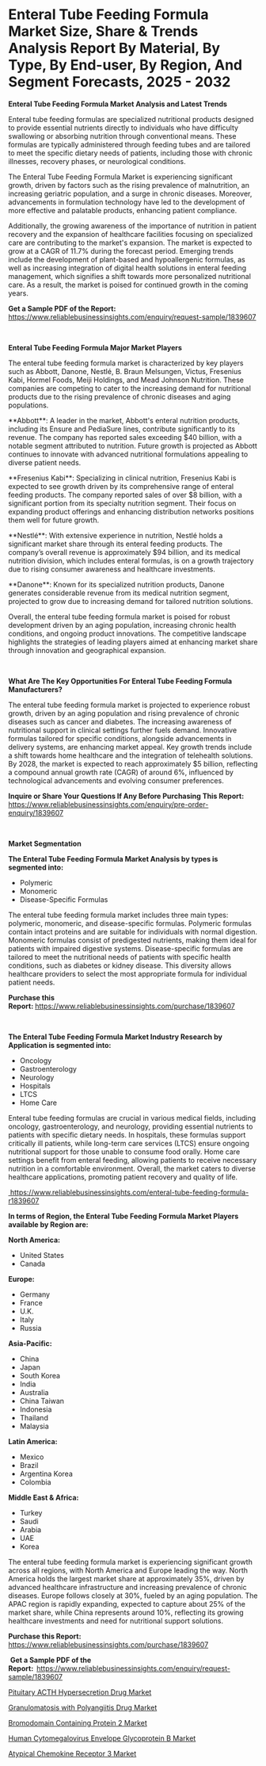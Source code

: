 <p><h1>Enteral Tube Feeding Formula Market Size, Share & Trends Analysis Report By Material, By Type, By End-user, By Region, And Segment Forecasts, 2025 - 2032</h1></p><p><strong>Enteral Tube Feeding Formula Market Analysis and Latest Trends</strong></p>
<p><p>Enteral tube feeding formulas are specialized nutritional products designed to provide essential nutrients directly to individuals who have difficulty swallowing or absorbing nutrition through conventional means. These formulas are typically administered through feeding tubes and are tailored to meet the specific dietary needs of patients, including those with chronic illnesses, recovery phases, or neurological conditions.</p><p>The Enteral Tube Feeding Formula Market is experiencing significant growth, driven by factors such as the rising prevalence of malnutrition, an increasing geriatric population, and a surge in chronic diseases. Moreover, advancements in formulation technology have led to the development of more effective and palatable products, enhancing patient compliance. </p><p>Additionally, the growing awareness of the importance of nutrition in patient recovery and the expansion of healthcare facilities focusing on specialized care are contributing to the market's expansion. The market is expected to grow at a CAGR of 11.7% during the forecast period. Emerging trends include the development of plant-based and hypoallergenic formulas, as well as increasing integration of digital health solutions in enteral feeding management, which signifies a shift towards more personalized nutritional care. As a result, the market is poised for continued growth in the coming years.</p></p>
<p><strong>Get a Sample PDF of the Report:&nbsp;</strong> <a href="https://www.reliablebusinessinsights.com/enquiry/request-sample/1839607?utm_campaign=100&utm_medium=2&utm_source=Github&utm_content=ia&utm_term=09032025&utm_id=enteral-tube-feeding-formula">https://www.reliablebusinessinsights.com/enquiry/request-sample/1839607</a></p>
<p>&nbsp;</p>
<p><strong>Enteral Tube Feeding Formula Major Market Players</strong></p>
<p><p>The enteral tube feeding formula market is characterized by key players such as Abbott, Danone, Nestlé, B. Braun Melsungen, Victus, Fresenius Kabi, Hormel Foods, Meiji Holdings, and Mead Johnson Nutrition. These companies are competing to cater to the increasing demand for nutritional products due to the rising prevalence of chronic diseases and aging populations.</p><p>**Abbott**: A leader in the market, Abbott's enteral nutrition products, including its Ensure and PediaSure lines, contribute significantly to its revenue. The company has reported sales exceeding $40 billion, with a notable segment attributed to nutrition. Future growth is projected as Abbott continues to innovate with advanced nutritional formulations appealing to diverse patient needs.</p><p>**Fresenius Kabi**: Specializing in clinical nutrition, Fresenius Kabi is expected to see growth driven by its comprehensive range of enteral feeding products. The company reported sales of over $8 billion, with a significant portion from its specialty nutrition segment. Their focus on expanding product offerings and enhancing distribution networks positions them well for future growth.</p><p>**Nestlé**: With extensive experience in nutrition, Nestlé holds a significant market share through its enteral feeding products. The company’s overall revenue is approximately $94 billion, and its medical nutrition division, which includes enteral formulas, is on a growth trajectory due to rising consumer awareness and healthcare investments.</p><p>**Danone**: Known for its specialized nutrition products, Danone generates considerable revenue from its medical nutrition segment, projected to grow due to increasing demand for tailored nutrition solutions.</p><p>Overall, the enteral tube feeding formula market is poised for robust development driven by an aging population, increasing chronic health conditions, and ongoing product innovations. The competitive landscape highlights the strategies of leading players aimed at enhancing market share through innovation and geographical expansion.</p></p>
<p>&nbsp;</p>
<p><strong>What Are The Key Opportunities For Enteral Tube Feeding Formula Manufacturers?</strong></p>
<p><p>The enteral tube feeding formula market is projected to experience robust growth, driven by an aging population and rising prevalence of chronic diseases such as cancer and diabetes. The increasing awareness of nutritional support in clinical settings further fuels demand. Innovative formulas tailored for specific conditions, alongside advancements in delivery systems, are enhancing market appeal. Key growth trends include a shift towards home healthcare and the integration of telehealth solutions. By 2028, the market is expected to reach approximately $5 billion, reflecting a compound annual growth rate (CAGR) of around 6%, influenced by technological advancements and evolving consumer preferences.</p></p>
<p><strong>Inquire or Share Your Questions If Any Before Purchasing This Report:</strong> <a href="https://www.reliablebusinessinsights.com/enquiry/pre-order-enquiry/1839607?utm_campaign=100&utm_medium=2&utm_source=Github&utm_content=ia&utm_term=09032025&utm_id=enteral-tube-feeding-formula">https://www.reliablebusinessinsights.com/enquiry/pre-order-enquiry/1839607</a></p>
<p>&nbsp;</p>
<p><strong>Market Segmentation</strong></p>
<p><strong>The Enteral Tube Feeding Formula Market Analysis by types is segmented into:</strong></p>
<p><ul><li>Polymeric</li><li>Monomeric</li><li>Disease-Specific Formulas</li></ul></p>
<p><p>The enteral tube feeding formula market includes three main types: polymeric, monomeric, and disease-specific formulas. Polymeric formulas contain intact proteins and are suitable for individuals with normal digestion. Monomeric formulas consist of predigested nutrients, making them ideal for patients with impaired digestive systems. Disease-specific formulas are tailored to meet the nutritional needs of patients with specific health conditions, such as diabetes or kidney disease. This diversity allows healthcare providers to select the most appropriate formula for individual patient needs.</p></p>
<p><strong>Purchase this Report:&nbsp;</strong><a href="https://www.reliablebusinessinsights.com/purchase/1839607?utm_campaign=100&utm_medium=2&utm_source=Github&utm_content=ia&utm_term=09032025&utm_id=enteral-tube-feeding-formula">https://www.reliablebusinessinsights.com/purchase/1839607</a></p>
<p>&nbsp;</p>
<p><strong>The Enteral Tube Feeding Formula Market Industry Research by Application is segmented into:</strong></p>
<p><ul><li>Oncology</li><li>Gastroenterology</li><li>Neurology</li><li>Hospitals</li><li>LTCS</li><li>Home Care</li></ul></p>
<p><p>Enteral tube feeding formulas are crucial in various medical fields, including oncology, gastroenterology, and neurology, providing essential nutrients to patients with specific dietary needs. In hospitals, these formulas support critically ill patients, while long-term care services (LTCS) ensure ongoing nutritional support for those unable to consume food orally. Home care settings benefit from enteral feeding, allowing patients to receive necessary nutrition in a comfortable environment. Overall, the market caters to diverse healthcare applications, promoting patient recovery and quality of life.</p></p>
<p><a href="https://www.reliablebusinessinsights.com/enteral-tube-feeding-formula-r1839607?utm_campaign=100&utm_medium=2&utm_source=Github&utm_content=ia&utm_term=09032025&utm_id=enteral-tube-feeding-formula">&nbsp;https://www.reliablebusinessinsights.com/enteral-tube-feeding-formula-r1839607</a></p>
<p><strong>In terms of Region, the Enteral Tube Feeding Formula Market Players available by Region are:</strong></p>
<p>
    <p> <strong> North America: </strong>
        <ul>
            <li>United States</li>
            <li>Canada</li>
        </ul>
        </p> 
    <p> <strong> Europe: </strong>
        <ul>
            <li>Germany</li>
            <li>France</li>
            <li>U.K.</li>
            <li>Italy</li>
            <li>Russia</li>
        </ul>
        </p> 
    <p> <strong> Asia-Pacific: </strong>
        <ul>
            <li>China</li>
            <li>Japan</li>
            <li>South Korea</li>
            <li>India</li>
            <li>Australia</li>
            <li>China Taiwan</li>
            <li>Indonesia</li>
            <li>Thailand</li>
            <li>Malaysia</li>
        </ul>
        </p> 
    <p> <strong> Latin America: </strong>
        <ul>
            <li>Mexico</li>
            <li>Brazil</li>
            <li>Argentina Korea</li>
            <li>Colombia</li>
        </ul>
        </p> 
    <p> <strong> Middle East & Africa: </strong>
        <ul>
            <li>Turkey</li>
            <li>Saudi</li>
            <li>Arabia</li>
            <li>UAE</li>
            <li>Korea</li>
        </ul>
    </p>
    </p>
<p><p>The enteral tube feeding formula market is experiencing significant growth across all regions, with North America and Europe leading the way. North America holds the largest market share at approximately 35%, driven by advanced healthcare infrastructure and increasing prevalence of chronic diseases. Europe follows closely at 30%, fueled by an aging population. The APAC region is rapidly expanding, expected to capture about 25% of the market share, while China represents around 10%, reflecting its growing healthcare investments and need for nutritional support solutions.</p></p>
<p><strong>Purchase this Report: </strong><a href="https://www.reliablebusinessinsights.com/purchase/1839607?utm_campaign=100&utm_medium=2&utm_source=Github&utm_content=ia&utm_term=09032025&utm_id=enteral-tube-feeding-formula">https://www.reliablebusinessinsights.com/purchase/1839607</a></p>
<p>&nbsp;<strong>Get a Sample PDF of the Report:&nbsp;&nbsp;</strong><a href="https://www.reliablebusinessinsights.com/enquiry/request-sample/1839607?utm_campaign=100&utm_medium=2&utm_source=Github&utm_content=ia&utm_term=09032025&utm_id=enteral-tube-feeding-formula">https://www.reliablebusinessinsights.com/enquiry/request-sample/1839607</a></p>
<p><strong></strong></p>
<p><p><a href="https://github.com/ilanarohalgh/Market-Research-Report-List-1/blob/main/pituitary-acth-hypersecretion-drug-market.md?utm_campaign=100&utm_medium=2&utm_source=Github&utm_content=ia&utm_term=09032025&utm_id=enteral-tube-feeding-formula">Pituitary ACTH Hypersecretion Drug Market</a></p><p><a href="https://github.com/zdybelzinn/Market-Research-Report-List-1/blob/main/granulomatosis-with-polyangiitis-drug-market.md?utm_campaign=100&utm_medium=2&utm_source=Github&utm_content=ia&utm_term=09032025&utm_id=enteral-tube-feeding-formula">Granulomatosis with Polyangiitis Drug Market</a></p><p><a href="https://github.com/frodanlert/Market-Research-Report-List-1/blob/main/bromodomain-containing-protein-2-market.md?utm_campaign=100&utm_medium=2&utm_source=Github&utm_content=ia&utm_term=09032025&utm_id=enteral-tube-feeding-formula">Bromodomain Containing Protein 2 Market</a></p><p><a href="https://github.com/iperitvik8/Market-Research-Report-List-1/blob/main/human-cytomegalovirus-envelope-glycoprotein-b-market.md?utm_campaign=100&utm_medium=2&utm_source=Github&utm_content=ia&utm_term=09032025&utm_id=enteral-tube-feeding-formula">Human Cytomegalovirus Envelope Glycoprotein B Market</a></p><p><a href="https://github.com/kadutjoelly83/Market-Research-Report-List-1/blob/main/atypical-chemokine-receptor-3-market.md?utm_campaign=100&utm_medium=2&utm_source=Github&utm_content=ia&utm_term=09032025&utm_id=enteral-tube-feeding-formula">Atypical Chemokine Receptor 3 Market</a></p></p>